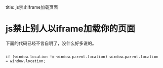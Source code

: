 title: js禁止iframe加载页面 

#  js禁止别人以iframe加载你的页面 
下面的代码已经不言自明了，没什么好多说的。
```

if (window.location != window.parent.location) window.parent.location = window.location;

```